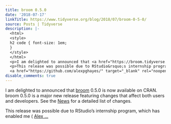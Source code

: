 ```yaml
---
title: broom 0.5.0
date: '2018-07-17'
linkTitle: https://www.tidyverse.org/blog/2018/07/broom-0-5-0/
source: Posts | Tidyverse
description: |-
  <html>
  <style>
  h2 code { font-size: 1em;
  }
  </style>
  </html>
  <p>I am delighted to announced that <a href="https://broom.tidyverse.org/" target="_blank" rel="noopener">broom</a> 0.5.0 is now available on CRAN. broom 0.5.0 is a major new release featuring changes that affect both users and developers. See the <a href="https://broom.tidyverse.org/news/" target="_blank" rel="noopener">News</a> for a detailed list of changes.</p>
  <p>This release was possible due to RStudio&rsquo;s internship program, which has enabled me (
  <a href="https://github.com/alexpghayes/" target="_blank" rel="noopener">Alex ...
disable_comments: true
---
```

<html>
<style>
h2 code { font-size: 1em;
}
</style>
</html>
<p>I am delighted to announced that <a href="https://broom.tidyverse.org/" target="_blank" rel="noopener">broom</a> 0.5.0 is now available on CRAN. broom 0.5.0 is a major new release featuring changes that affect both users and developers. See the <a href="https://broom.tidyverse.org/news/" target="_blank" rel="noopener">News</a> for a detailed list of changes.</p>
<p>This release was possible due to RStudio&rsquo;s internship program, which has enabled me (
<a href="https://github.com/alexpghayes/" target="_blank" rel="noopener">Alex ...